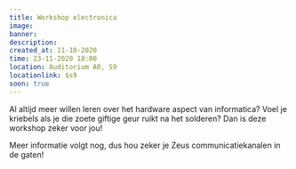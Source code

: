 ```yaml
---
title: Workshop electronica
image: 
banner:
description: 
created_at: 11-10-2020
time: 23-11-2020 18:00
location: Auditorium A0, S9
locationlink: $s9
soon: true
---
```


Al altijd meer willen leren over het hardware aspect van informatica? Voel je kriebels als je die zoete giftige geur ruikt na het solderen? Dan is deze workshop zeker voor jou!

Meer informatie volgt nog, dus hou zeker je Zeus communicatiekanalen in de gaten!
